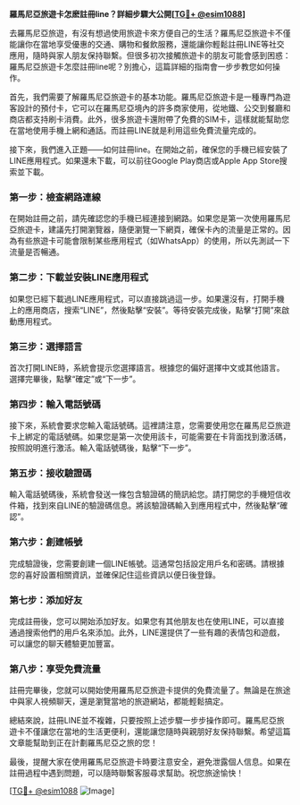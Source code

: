 **羅馬尼亞旅遊卡怎麽註冊line？詳細步驟大公開[[TG💪+ @esim1088](https://t.me/s/esim1088)]**

去羅馬尼亞旅遊，有沒有想過使用旅遊卡來方便自己的生活？羅馬尼亞旅遊卡不僅能讓你在當地享受優惠的交通、購物和餐飲服務，還能讓你輕鬆註冊LINE等社交應用，隨時與家人朋友保持聯繫。但很多初次接觸旅遊卡的朋友可能會感到困惑：羅馬尼亞旅遊卡怎麼註冊line呢？別擔心，這篇詳細的指南會一步步教您如何操作。

首先，我們需要了解羅馬尼亞旅遊卡的基本功能。羅馬尼亞旅遊卡是一種專門為遊客設計的預付卡，它可以在羅馬尼亞境內的許多商家使用，從地鐵、公交到餐廳和商店都支持刷卡消費。此外，很多旅遊卡還附帶了免費的SIM卡，這樣就能幫助您在當地使用手機上網和通話。而註冊LINE就是利用這些免費流量完成的。

接下來，我們進入正題——如何註冊line。在開始之前，確保您的手機已經安裝了LINE應用程式。如果還未下載，可以前往Google Play商店或Apple App Store搜索並下載。

### 第一步：檢查網路連線

在開始註冊之前，請先確認您的手機已經連接到網路。如果您是第一次使用羅馬尼亞旅遊卡，建議先打開瀏覽器，隨便瀏覽一下網頁，確保卡內的流量是正常的。因為有些旅遊卡可能會限制某些應用程式（如WhatsApp）的使用，所以先測試一下流量是否暢通。

### 第二步：下載並安裝LINE應用程式

如果您已經下載過LINE應用程式，可以直接跳過這一步。如果還沒有，打開手機上的應用商店，搜索“LINE”，然後點擊“安裝”。等待安裝完成後，點擊“打開”來啟動應用程式。

### 第三步：選擇語言

首次打開LINE時，系統會提示您選擇語言。根據您的偏好選擇中文或其他語言。選擇完畢後，點擊“確定”或“下一步”。

### 第四步：輸入電話號碼

接下來，系統會要求您輸入電話號碼。這裡請注意，您需要使用您在羅馬尼亞旅遊卡上綁定的電話號碼。如果您是第一次使用該卡，可能需要在卡背面找到激活碼，按照說明進行激活。輸入電話號碼後，點擊“下一步”。

### 第五步：接收驗證碼

輸入電話號碼後，系統會發送一條包含驗證碼的簡訊給您。請打開您的手機短信收件箱，找到來自LINE的驗證碼信息。將該驗證碼輸入到應用程式中，然後點擊“確認”。

### 第六步：創建帳號

完成驗證後，您需要創建一個LINE帳號。這通常包括設定用戶名和密碼。請根據您的喜好設置相關資訊，並確保記住這些資訊以便日後登錄。

### 第七步：添加好友

完成註冊後，您可以開始添加好友。如果您有其他朋友也在使用LINE，可以直接通過搜索他們的用戶名來添加。此外，LINE還提供了一些有趣的表情包和遊戲，可以讓您的聊天體驗更加豐富。

### 第八步：享受免費流量

註冊完畢後，您就可以開始使用羅馬尼亞旅遊卡提供的免費流量了。無論是在旅途中與家人視頻聊天，還是瀏覽當地的旅遊網站，都能輕鬆搞定。

總結來說，註冊LINE並不複雜，只要按照上述步驟一步步操作即可。羅馬尼亞旅遊卡不僅讓您在當地的生活更便利，還能讓您隨時與親朋好友保持聯繫。希望這篇文章能幫助到正在計劃羅馬尼亞之旅的您！

最後，提醒大家在使用羅馬尼亞旅遊卡時要注意安全，避免泄露個人信息。如果在註冊過程中遇到問題，可以隨時聯繫客服尋求幫助。祝您旅途愉快！

[[TG💪+ @esim1088](https://t.me/s/esim1088) ![Image](https://i.postimg.cc/4NQfJmqS/Snipaste-2025-05-13-00-14-12.png)]